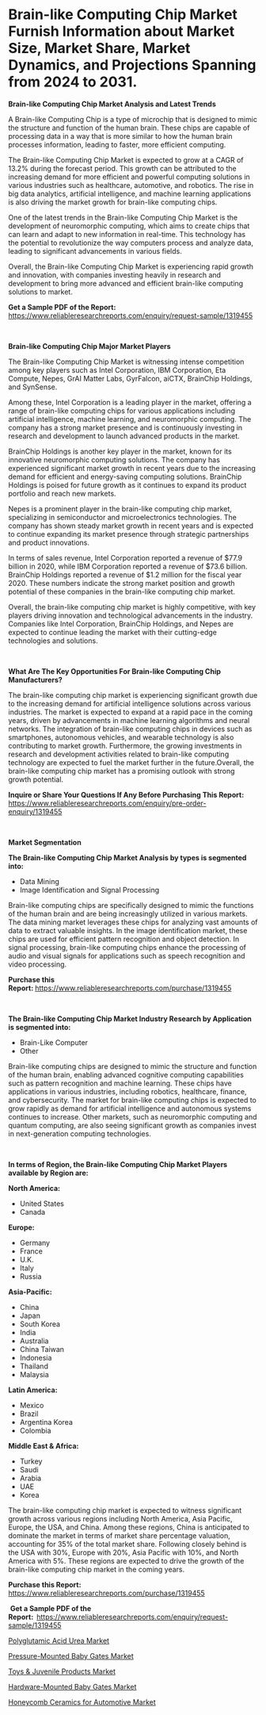 <p><h1>Brain-like Computing Chip Market Furnish Information about Market Size, Market Share, Market Dynamics, and Projections Spanning from 2024 to 2031.</h1></p><p><strong>Brain-like Computing Chip Market Analysis and Latest Trends</strong></p>
<p><p>A Brain-like Computing Chip is a type of microchip that is designed to mimic the structure and function of the human brain. These chips are capable of processing data in a way that is more similar to how the human brain processes information, leading to faster, more efficient computing.</p><p>The Brain-like Computing Chip Market is expected to grow at a CAGR of 13.2% during the forecast period. This growth can be attributed to the increasing demand for more efficient and powerful computing solutions in various industries such as healthcare, automotive, and robotics. The rise in big data analytics, artificial intelligence, and machine learning applications is also driving the market growth for brain-like computing chips.</p><p>One of the latest trends in the Brain-like Computing Chip Market is the development of neuromorphic computing, which aims to create chips that can learn and adapt to new information in real-time. This technology has the potential to revolutionize the way computers process and analyze data, leading to significant advancements in various fields.</p><p>Overall, the Brain-like Computing Chip Market is experiencing rapid growth and innovation, with companies investing heavily in research and development to bring more advanced and efficient brain-like computing solutions to market.</p></p>
<p><strong>Get a Sample PDF of the Report:&nbsp;</strong> <a href="https://www.reliableresearchreports.com/enquiry/request-sample/1319455">https://www.reliableresearchreports.com/enquiry/request-sample/1319455</a></p>
<p>&nbsp;</p>
<p><strong>Brain-like Computing Chip Major Market Players</strong></p>
<p><p>The Brain-like Computing Chip Market is witnessing intense competition among key players such as Intel Corporation, IBM Corporation, Eta Compute, Nepes, GrAI Matter Labs, GyrFalcon, aiCTX, BrainChip Holdings, and SynSense. </p><p>Among these, Intel Corporation is a leading player in the market, offering a range of brain-like computing chips for various applications including artificial intelligence, machine learning, and neuromorphic computing. The company has a strong market presence and is continuously investing in research and development to launch advanced products in the market. </p><p>BrainChip Holdings is another key player in the market, known for its innovative neuromorphic computing solutions. The company has experienced significant market growth in recent years due to the increasing demand for efficient and energy-saving computing solutions. BrainChip Holdings is poised for future growth as it continues to expand its product portfolio and reach new markets.</p><p>Nepes is a prominent player in the brain-like computing chip market, specializing in semiconductor and microelectronics technologies. The company has shown steady market growth in recent years and is expected to continue expanding its market presence through strategic partnerships and product innovations.</p><p>In terms of sales revenue, Intel Corporation reported a revenue of $77.9 billion in 2020, while IBM Corporation reported a revenue of $73.6 billion. BrainChip Holdings reported a revenue of $1.2 million for the fiscal year 2020. These numbers indicate the strong market position and growth potential of these companies in the brain-like computing chip market. </p><p>Overall, the brain-like computing chip market is highly competitive, with key players driving innovation and technological advancements in the industry. Companies like Intel Corporation, BrainChip Holdings, and Nepes are expected to continue leading the market with their cutting-edge technologies and solutions.</p></p>
<p>&nbsp;</p>
<p><strong>What Are The Key Opportunities For Brain-like Computing Chip Manufacturers?</strong></p>
<p><p>The brain-like computing chip market is experiencing significant growth due to the increasing demand for artificial intelligence solutions across various industries. The market is expected to expand at a rapid pace in the coming years, driven by advancements in machine learning algorithms and neural networks. The integration of brain-like computing chips in devices such as smartphones, autonomous vehicles, and wearable technology is also contributing to market growth. Furthermore, the growing investments in research and development activities related to brain-like computing technology are expected to fuel the market further in the future.Overall, the brain-like computing chip market has a promising outlook with strong growth potential.</p></p>
<p><strong>Inquire or Share Your Questions If Any Before Purchasing This Report:</strong> <a href="https://www.reliableresearchreports.com/enquiry/pre-order-enquiry/1319455">https://www.reliableresearchreports.com/enquiry/pre-order-enquiry/1319455</a></p>
<p>&nbsp;</p>
<p><strong>Market Segmentation</strong></p>
<p><strong>The Brain-like Computing Chip Market Analysis by types is segmented into:</strong></p>
<p><ul><li>Data Mining</li><li>Image Identification and Signal Processing</li></ul></p>
<p><p>Brain-like computing chips are specifically designed to mimic the functions of the human brain and are being increasingly utilized in various markets. The data mining market leverages these chips for analyzing vast amounts of data to extract valuable insights. In the image identification market, these chips are used for efficient pattern recognition and object detection. In signal processing, brain-like computing chips enhance the processing of audio and visual signals for applications such as speech recognition and video processing.</p></p>
<p><strong>Purchase this Report:&nbsp;</strong><a href="https://www.reliableresearchreports.com/purchase/1319455">https://www.reliableresearchreports.com/purchase/1319455</a></p>
<p>&nbsp;</p>
<p><strong>The Brain-like Computing Chip Market Industry Research by Application is segmented into:</strong></p>
<p><ul><li>Brain-Like Computer</li><li>Other</li></ul></p>
<p><p>Brain-like computing chips are designed to mimic the structure and function of the human brain, enabling advanced cognitive computing capabilities such as pattern recognition and machine learning. These chips have applications in various industries, including robotics, healthcare, finance, and cybersecurity. The market for brain-like computing chips is expected to grow rapidly as demand for artificial intelligence and autonomous systems continues to increase. Other markets, such as neuromorphic computing and quantum computing, are also seeing significant growth as companies invest in next-generation computing technologies.</p></p>
<p>&nbsp;</p>
<p><strong>In terms of Region, the Brain-like Computing Chip Market Players available by Region are:</strong></p>
<p>
    <p> <strong> North America: </strong>
        <ul>
            <li>United States</li>
            <li>Canada</li>
        </ul>
        </p> 
    <p> <strong> Europe: </strong>
        <ul>
            <li>Germany</li>
            <li>France</li>
            <li>U.K.</li>
            <li>Italy</li>
            <li>Russia</li>
        </ul>
        </p> 
    <p> <strong> Asia-Pacific: </strong>
        <ul>
            <li>China</li>
            <li>Japan</li>
            <li>South Korea</li>
            <li>India</li>
            <li>Australia</li>
            <li>China Taiwan</li>
            <li>Indonesia</li>
            <li>Thailand</li>
            <li>Malaysia</li>
        </ul>
        </p> 
    <p> <strong> Latin America: </strong>
        <ul>
            <li>Mexico</li>
            <li>Brazil</li>
            <li>Argentina Korea</li>
            <li>Colombia</li>
        </ul>
        </p> 
    <p> <strong> Middle East & Africa: </strong>
        <ul>
            <li>Turkey</li>
            <li>Saudi</li>
            <li>Arabia</li>
            <li>UAE</li>
            <li>Korea</li>
        </ul>
    </p>
    </p>
<p><p>The brain-like computing chip market is expected to witness significant growth across various regions including North America, Asia Pacific, Europe, the USA, and China. Among these regions, China is anticipated to dominate the market in terms of market share percentage valuation, accounting for 35% of the total market share. Following closely behind is the USA with 30%, Europe with 20%, Asia Pacific with 10%, and North America with 5%. These regions are expected to drive the growth of the brain-like computing chip market in the coming years.</p></p>
<p><strong>Purchase this Report: </strong><a href="https://www.reliableresearchreports.com/purchase/1319455">https://www.reliableresearchreports.com/purchase/1319455</a></p>
<p>&nbsp;<strong>Get a Sample PDF of the Report:&nbsp;&nbsp;</strong><a href="https://www.reliableresearchreports.com/enquiry/request-sample/1319455">https://www.reliableresearchreports.com/enquiry/request-sample/1319455</a></p>
<p><strong></strong></p>
<p><p><a href="https://view.publitas.com/reportprime-1/decoding-the-polyglutamic-acid-urea-market-a-deep-dive-into-the-latest-market-trends-market-segmentation-and-competitive-analysis/">Polyglutamic Acid Urea Market</a></p><p><a href="https://gratis-rainforest-2ca.notion.site/Pressure-Mounted-Baby-Gates-Market-Size-Focuses-on-Market-Dynamics-In-Depth-Analysis-and-Future-Pro-facbf0f6d7a4401e85fe74d7f33524f6">Pressure-Mounted Baby Gates Market</a></p><p><a href="https://crocus-run-b5a.notion.site/Toys-Juvenile-Products-Market-Challenges-Opportunities-and-Growth-Drivers-and-Major-Market-Play-d1a84a768a5045aa94a85bafe2c06905">Toys & Juvenile Products Market</a></p><p><a href="https://metal-farmhouse-e95.notion.site/Decoding-the-Hardware-Mounted-Baby-Gates-Market-A-Deep-Dive-into-the-Latest-Market-Trends-Market-S-faba8148d3b84e0292fcd6e17261ac2f">Hardware-Mounted Baby Gates Market</a></p><p><a href="https://view.publitas.com/reportprime-1/honeycomb-ceramics-for-automotive-market-size-share-trends-analysis-report-by-material-by-type-by-end-user-by-region-and-segment-forecasts-2024-2031/">Honeycomb Ceramics for Automotive Market</a></p></p>
